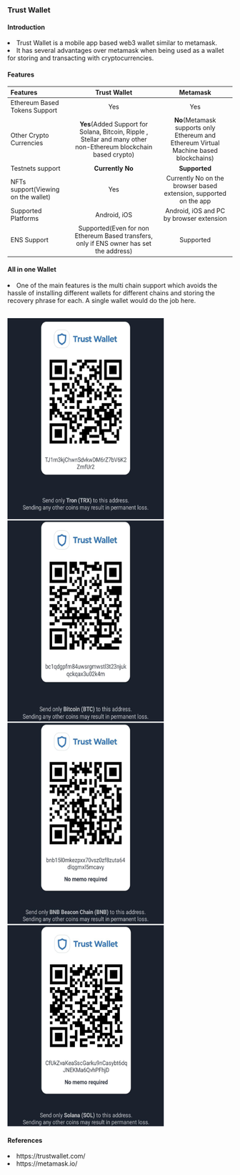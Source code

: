 ### Trust Wallet

#### Introduction

<li>Trust Wallet is a mobile app based web3 wallet similar to metamask.</li>
<li>It has several advantages over metamask when being used as a wallet for storing and transacting with cryptocurrencies.</li>

#### Features
| Features         | Trust Wallet | Metamask    |
| :---              |    :----:   |          :---: |
| Ethereum Based Tokens Support	| Yes	| Yes	|
| Other Crypto Currencies 	| <b>Yes</b>(Added Support for Solana, Bitcoin, Ripple , Stellar and many other non-Ethereum blockchain based crypto)	| <b>No</b>(Metamask supports only Ethereum and Ethereum Virtual Machine based blockchains)	|
| Testnets support	| <b>Currently No</b> | <b>Supported</b>	|
| NFTs support(Viewing on the wallet)	| Yes	| Currently No on the browser based extension, supported on the app	|
| Supported Platforms	| Android, iOS 	| Android, iOS and PC by browser extension	|
| ENS Support	| Supported(Even for non Ethereum Based transfers, only if ENS owner has set the address) 	| Supported	|

#### All in one Wallet
<li> One of the main features is the multi chain support which avoids the hassle of installing different wallets for different chains and storing the recovery phrase for each. A single wallet would do the job here.</li>
<br>
<p>
  <img src="./figures/trust_trx.jpeg" width="350px" height="450px">
  <img src="./figures/trust_btc.jpeg" width="350px" height="450px"><br>
   <img src="./figures/trust_bep2.jpeg" width="350px" height="450px">
  <img src="./figures/trust_sol.jpeg" width="350px" height="450px"><br>
</p>


#### References
<li>https://trustwallet.com/</li>
<li>https://metamask.io/</li>



